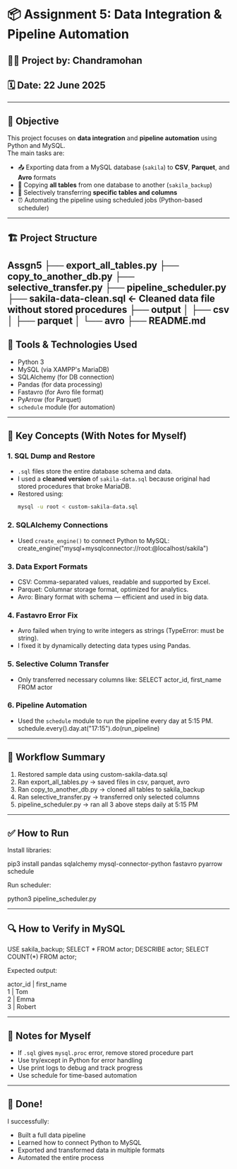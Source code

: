 # 📦 Assignment 5: Data Integration & Pipeline Automation

## 👨‍💻 Project by: Chandramohan  
## 🗓️ Date: 22 June 2025  

---

## 📘 Objective

This project focuses on **data integration** and **pipeline automation** using Python and MySQL.  
The main tasks are:

- 📤 Exporting data from a MySQL database (`sakila`) to **CSV**, **Parquet**, and **Avro** formats
- 🔄 Copying **all tables** from one database to another (`sakila_backup`)
- 🎯 Selectively transferring **specific tables and columns**
- ⏰ Automating the pipeline using scheduled jobs (Python-based scheduler)

---

## 🏗️ Project Structure
Assgn5
├── export_all_tables.py
├── copy_to_another_db.py
├── selective_transfer.py
├── pipeline_scheduler.py
├── sakila-data-clean.sql     ← Cleaned data file without stored procedures
├── output
│   ├── csv
│   ├── parquet
│   └── avro
├── README.md   
---

## 🔧 Tools & Technologies Used

- Python 3
- MySQL (via XAMPP's MariaDB)
- SQLAlchemy (for DB connection)
- Pandas (for data processing)
- Fastavro (for Avro file format)
- PyArrow (for Parquet)
- `schedule` module (for automation)

---

## 🧠 Key Concepts (With Notes for Myself)

### 1. **SQL Dump and Restore**
- `.sql` files store the entire database schema and data.
- I used a **cleaned version** of `sakila-data.sql` because original had stored procedures that broke MariaDB.
- Restored using:
  ```bash
  mysql -u root < custom-sakila-data.sql
### 2. SQLAlchemy Connections
- Used `create_engine()` to connect Python to MySQL:
  create_engine("mysql+mysqlconnector://root:@localhost/sakila")

### 3. Data Export Formats
- CSV: Comma-separated values, readable and supported by Excel.
- Parquet: Columnar storage format, optimized for analytics.
- Avro: Binary format with schema — efficient and used in big data.

### 4. Fastavro Error Fix
- Avro failed when trying to write integers as strings (TypeError: must be string).
- I fixed it by dynamically detecting data types using Pandas.

### 5. Selective Column Transfer
- Only transferred necessary columns like:
  SELECT actor_id, first_name FROM actor

### 6. Pipeline Automation
- Used the `schedule` module to run the pipeline every day at 5:15 PM.
  schedule.every().day.at("17:15").do(run_pipeline)

---

## 🔄 Workflow Summary

1. Restored sample data using custom-sakila-data.sql
2. Ran export_all_tables.py → saved files in csv, parquet, avro
3. Ran copy_to_another_db.py → cloned all tables to sakila_backup
4. Ran selective_transfer.py → transferred only selected columns
5. pipeline_scheduler.py → ran all 3 above steps daily at 5:15 PM

---

## ✅ How to Run

Install libraries:

pip3 install pandas sqlalchemy mysql-connector-python fastavro pyarrow schedule

Run scheduler:

python3 pipeline_scheduler.py

---

## 🔍 How to Verify in MySQL

USE sakila_backup;
SELECT * FROM actor;
DESCRIBE actor;
SELECT COUNT(*) FROM actor;

Expected output:

actor_id | first_name  
1        | Tom  
2        | Emma  
3        | Robert  

---

## 🧾 Notes for Myself

- If `.sql` gives `mysql.proc` error, remove stored procedure part
- Use try/except in Python for error handling
- Use print logs to debug and track progress
- Use schedule for time-based automation

---

## 🏁 Done!

I successfully:
- Built a full data pipeline
- Learned how to connect Python to MySQL
- Exported and transformed data in multiple formats
- Automated the entire process
